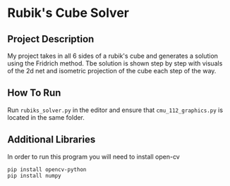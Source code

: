 # Rubik's Cube Solver

## Project Description
My project takes in all 6 sides of a rubik's cube and generates a solution using the Fridrich method. Tbe solution is shown step by step with visuals of the 2d net and isometric projection of the cube each step of the way.

## How To Run
Run `rubiks_solver.py` in the editor and ensure that `cmu_112_graphics.py` is located in the same folder.

## Additional Libraries
In order to run this program you will need to install open-cv
```
pip install opencv-python
pip install numpy
```
